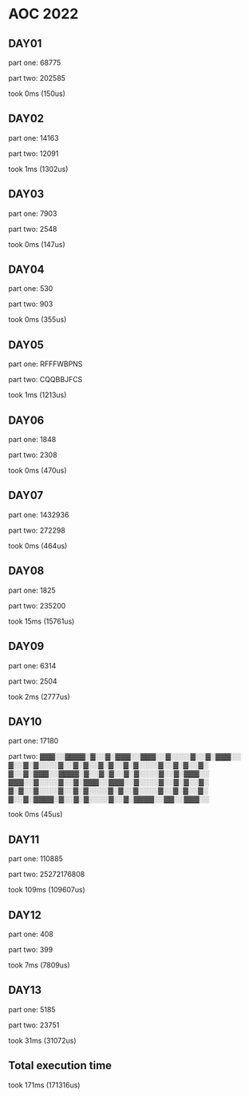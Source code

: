 # AOC 2022

## DAY01

part one:
68775

part two:
202585


took 0ms (150us)  

## DAY02

part one:
14163

part two:
12091


took 1ms (1302us)  

## DAY03

part one:
7903

part two:
2548


took 0ms (147us)  

## DAY04

part one:
530

part two:
903


took 0ms (355us)  

## DAY05

part one:
RFFFWBPNS

part two:
CQQBBJFCS


took 1ms (1213us)  

## DAY06

part one:
1848

part two:
2308


took 0ms (470us)  

## DAY07

part one:
1432936

part two:
272298


took 0ms (464us)  

## DAY08

part one:
1825

part two:
235200


took 15ms (15761us)  

## DAY09

part one:
6314

part two:
2504


took 2ms (2777us)  

## DAY10

part one:
17180

part two:
▓▓▓░░▓▓▓▓░▓░░▓░▓▓▓░░▓▓▓░░▓░░░░▓░░▓░▓▓▓░░
▓░░▓░▓░░░░▓░░▓░▓░░▓░▓░░▓░▓░░░░▓░░▓░▓░░▓░
▓░░▓░▓▓▓░░▓▓▓▓░▓░░▓░▓░░▓░▓░░░░▓░░▓░▓▓▓░░
▓▓▓░░▓░░░░▓░░▓░▓▓▓░░▓▓▓░░▓░░░░▓░░▓░▓░░▓░
▓░▓░░▓░░░░▓░░▓░▓░░░░▓░▓░░▓░░░░▓░░▓░▓░░▓░
▓░░▓░▓▓▓▓░▓░░▓░▓░░░░▓░░▓░▓▓▓▓░░▓▓░░▓▓▓░░



took 0ms (45us)  

## DAY11

part one:
110885

part two:
25272176808


took 109ms (109607us)  

## DAY12

part one:
408

part two:
399


took 7ms (7809us)  

## DAY13

part one:
5185

part two:
23751


took 31ms (31072us)  

## Total execution time

took 171ms (171316us)  
